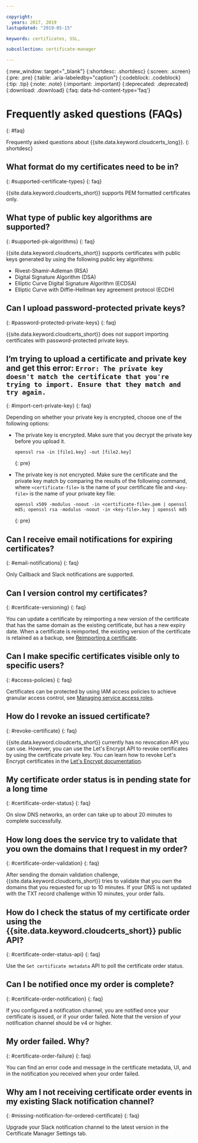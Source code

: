 ```yaml
---

copyright:
  years: 2017, 2019
lastupdated: "2019-05-15"

keywords: certificates, SSL,

subcollection: certificate-manager

---
```


{:new_window: target="_blank"}
{:shortdesc: .shortdesc}
{:screen: .screen}
{:pre: .pre}
{:table: .aria-labeledby="caption"}
{:codeblock: .codeblock}
{:tip: .tip}
{:note: .note}
{:important: .important}
{:deprecated: .deprecated}
{:download: .download}
{:faq: data-hd-content-type='faq'}

# Frequently asked questions (FAQs)
{: #faq}

Frequently asked questions about {{site.data.keyword.cloudcerts_long}}.
{: shortdesc}

## What format do my certificates need to be in?
{: #supported-certificate-types}
{: faq}

{{site.data.keyword.cloudcerts_short}} supports PEM formatted certificates only.

## What type of public key algorithms are supported?
{: #supported-pk-algorithms}
{: faq}

{{site.data.keyword.cloudcerts_short}} supports certificates with public keys generated by using the following public key algorithms:

* Rivest-Shamir-Adleman (RSA)
* Digital Signature Algorithm (DSA)
* Elliptic Curve Digital Signature Algorithm (ECDSA)
* Elliptic Curve with Diffie-Hellman key agreement protocol (ECDH)


## Can I upload password-protected private keys?
{: #password-protected-private-keys}
{: faq}

{{site.data.keyword.cloudcerts_short}} does not support importing certificates with password-protected private keys.

## I’m trying to upload a certificate and private key and get this error: `Error: The private key doesn't match the certificate that you're trying to import. Ensure that they match and try again.`
{: #import-cert-private-key}
{: faq}

Depending on whether your private key is encrypted, choose one of the following options:

* The private key is encrypted. Make sure that you decrypt the private key before you upload it.

   ```
   openssl rsa -in [file1.key] -out [file2.key]
   ```
   {: pre}

* The private key is not encrypted. Make sure the certificate and the private key match by comparing the results of the following command, where `<certificate-file>` is the name of your certificate file and `<key-file>` is the name of your private key file:

   ```
   openssl x509 -modulus -noout -in <certificate-file>.pem | openssl md5; openssl rsa -modulus -noout -in <key-file>.key | openssl md5
   ```
   {: pre}

## Can I receive email notifications for expiring certificates?
{: #email-notifications}
{: faq}

Only Callback and Slack notifications are supported.


## Can I version control my certificates?
{: #certificate-versioning}
{: faq}

You can update a certificate by reimporting a new version of the certificate that has the same domain as the existing certificate, but has a new expiry date. When a certificate is reimported, the existing version of the certificate is retained as a backup, see [Reimporting a certificate](/docs/services/certificate-manager?topic=certificate-manager-managing-certificates-from-the-dashboard#reimport-certificate).



## Can I make specific certificates visible only to specific users?
{: #access-policies}
{: faq}

Certificates can be protected by using IAM access policies to achieve granular access control, see [Managing service access roles](/docs/services/certificate-manager?topic=certificate-manager-managing-service-access-roles#managing-service-access-roles).



## How do I revoke an issued certificate?
{: #revoke-certificate}
{: faq}

{{site.data.keyword.cloudcerts_short}} currently has no revocation API you can use. However, you can use the Let's Encrypt API to revoke certificates by using the certificate private key. You can learn how to revoke Let's Encrypt certificates in the [Let's Encrypt documentation](https://letsencrypt.org/docs/revoking/).



## My certificate order status is in pending state for a long time
{: #certificate-order-status}
{: faq}

On slow DNS networks, an order can take up to about 20 minutes to complete successfully.

## How long does the service try to validate that you own the domains that I request in my order?
{: #certificate-order-validation}
{: faq}

After sending the domain validation challenge, {{site.data.keyword.cloudcerts_short}} tries to validate that you own the domains that you requested for up to 10 minutes. If your DNS is not updated with the TXT record challenge within 10 minutes, your order fails.

## How do I check the status of my certificate order using the {{site.data.keyword.cloudcerts_short}} public API?
{: #certificate-order-status-api}
{: faq}

Use the `Get certificate metadata` API to poll the certificate order status.

## Can I be notified once my order is complete?
{: #certificate-order-notification}
{: faq}

If you configured a notification channel, you are notified once your certificate is issued, or if your order failed. Note that the version of your notification channel should be v4 or higher.

## My order failed. Why?
{: #certificate-order-failure}
{: faq}

You can find an error code and message in the certificate metadata, UI, and in the notification you received when your order failed.

## Why am I not receiving certificate order events in my existing Slack notification channel?
{: #missing-notification-for-ordered-certificate}
{: faq}

Upgrade your Slack notification channel to the latest version in the Certificate Manager Settings tab.
